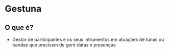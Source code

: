 # Gestuna
## O que é?
- Gestor de participantes e os seus intrumentos em atuações de tunas ou bandas que precisem de gerir datas e presenças
